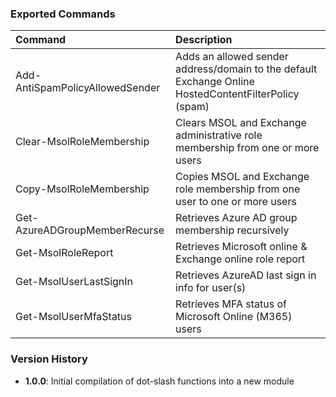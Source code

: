 ### Exported Commands
| Command                       	| Description                                                                                           |
| :-------------------------------- | :---------------------------------------------------------------------------------------------------- |
| Add-AntiSpamPolicyAllowedSender   | Adds an allowed sender address/domain to the default Exchange Online HostedContentFilterPolicy (spam) |
| Clear-MsolRoleMembership          | Clears MSOL and Exchange administrative role membership from one or more users                        |
| Copy-MsolRoleMembership           | Copies MSOL and Exchange role membership from one user to one or more users                           |
| Get-AzureADGroupMemberRecurse     | Retrieves Azure AD group membership recursively                                                       |
| Get-MsolRoleReport                | Retrieves Microsoft online & Exchange online role report                                              |
| Get-MsolUserLastSignIn            | Retrieves AzureAD last sign in info for user(s)                                                       |
| Get-MsolUserMfaStatus             | Retrieves MFA status of Microsoft Online (M365) users                                                 |

### Version History
- **1.0.0**: Initial compilation of dot-slash functions into a new module